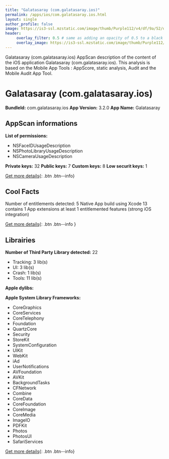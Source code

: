 ```yaml
---
title: "Galatasaray (com.galatasaray.ios)"
permalink: /apps/ios/com.galatasaray.ios.html
layout: single
author_profile: false
image: https://is3-ssl.mzstatic.com/image/thumb/Purple112/v4/df/9a/52/df9a52f0-a42f-6562-a6a2-a22bc776fcf5/Galatasaray-1x_U007emarketing-0-7-0-85-220.png/512x512bb.jpg
header: 
     overlay_filter: 0.5 # same as adding an opacity of 0.5 to a black background
     overlay_image: https://is3-ssl.mzstatic.com/image/thumb/Purple112/v4/df/9a/52/df9a52f0-a42f-6562-a6a2-a22bc776fcf5/Galatasaray-1x_U007emarketing-0-7-0-85-220.png/512x512bb.jpg
---
```

Galatasaray (com.galatasaray.ios) AppScan description of the content of the iOS application Galatasaray (com.galatasaray.ios). This analysis is based on the Mobile App Tools : AppScore, static analysis, Audit and the Mobile Audit App Tool.

# Galatasaray (com.galatasaray.ios)

**BundleId:** com.galatasaray.ios
**App Version:** 3.2.0
**App Name:** Galatasaray


## AppScan informations 

**List of permissions:** 
- NSFaceIDUsageDescription
- NSPhotoLibraryUsageDescription
- NSCameraUsageDescription
  
  
**Private keys:** 32
**Public keys:** 7
**Custom keys:** 8
**Low securit keys:** 1
  
[Get more details](/pricing.html){: .btn .btn--info}

## Cool Facts

Number of entitlements detected: 5
Native App
build using Xcode 13
contains 1 App extensions
at least 1 entitlemented features (strong iOS integration)
  
[Get more details](/pricing.html){: .btn .btn--info }

## Librairies 
**Number of Third Party Library detected:** 22
- Tracking: 3 lib(s)
- UI: 3 lib(s)
- Crash: 1 lib(s)
- Tools: 11 lib(s)


**Apple dylibs:**


**Apple System Library Frameworks:**
- CoreGraphics
- CoreServices
- CoreTelephony
- Foundation
- QuartzCore
- Security
- StoreKit
- SystemConfiguration
- UIKit
- WebKit
- iAd
- UserNotifications
- AVFoundation
- AVKit
- BackgroundTasks
- CFNetwork
- Combine
- CoreData
- CoreFoundation
- CoreImage
- CoreMedia
- ImageIO
- PDFKit
- Photos
- PhotosUI
- SafariServices


  
[Get more details](/pricing.html){: .btn .btn--info}

